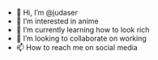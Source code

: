 - 👋 Hi, I’m @judaser
- 👀 I’m interested in anime
- 🌱 I’m currently learning how to look rich
- 💞️ I’m looking to collaborate on working
- 📫 How to reach me on social media

<!---
judaser/judaser is a ✨ special ✨ repository because its `README.md` (this file) appears on your GitHub profile.
You can click the Preview link to take a look at your changes.
--->
